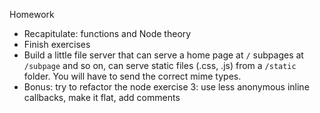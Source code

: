 Homework

- Recapitulate: functions and Node theory
- Finish exercises
- Build a little file server that can serve a home page at `/` subpages at `/subpage` and so on, can serve static files (.css, .js) from a `/static` folder. You will have to send the correct mime types.
- Bonus: try to refactor the node exercise 3: use less anonymous inline callbacks, make it flat, add comments
